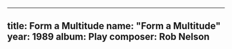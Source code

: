 
---
title: Form a Multitude
name: "Form a Multitude"
year:  1989
album: Play
composer: Rob Nelson
---
